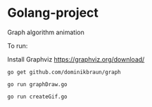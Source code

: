# Golang-project
Graph algorithm animation

To run:

Install Graphviz https://graphviz.org/download/
```
go get github.com/dominikbraun/graph

go run graphDraw.go

go run createGif.go
```